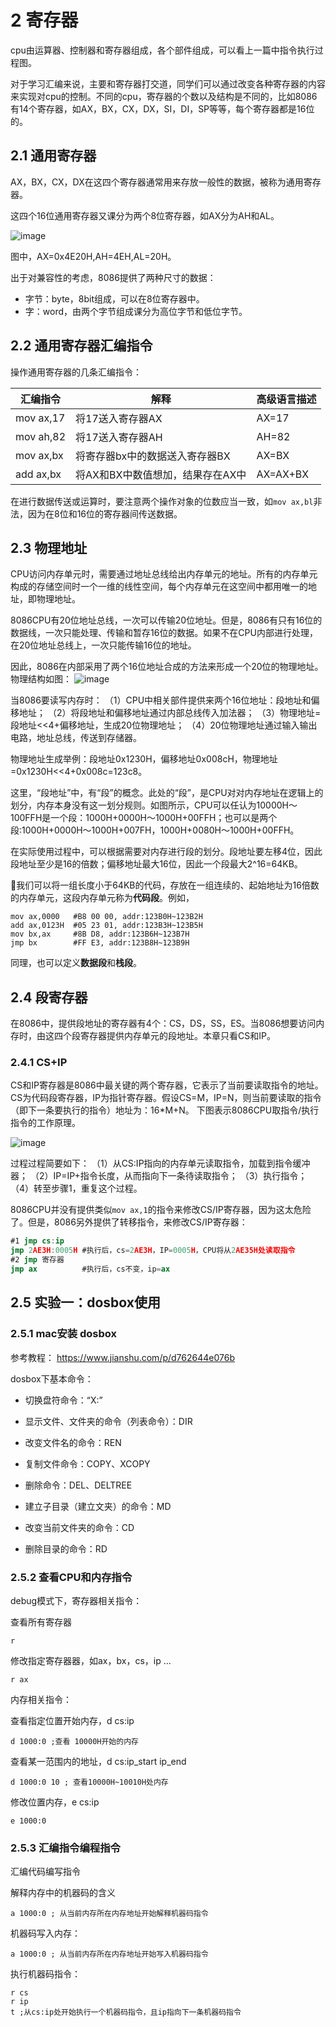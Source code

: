 # 2 寄存器

cpu由运算器、控制器和寄存器组成，各个部件组成，可以看上一篇中指令执行过程图。

对于学习汇编来说，主要和寄存器打交道，同学们可以通过改变各种寄存器的内容来实现对cpu的控制。不同的cpu，寄存器的个数以及结构是不同的，比如8086有14个寄存器，如AX，BX，CX，DX，SI，DI，SP等等，每个寄存器都是16位的。

## 2.1 通用寄存器

AX，BX，CX，DX在这四个寄存器通常用来存放一般性的数据，被称为通用寄存器。

这四个16位通用寄存器又课分为两个8位寄存器，如AX分为AH和AL。

![image](img/2-1通用寄存器.jpg)

图中，AX=0x4E20H,AH=4EH,AL=20H。

出于对兼容性的考虑，8086提供了两种尺寸的数据：

- 字节：byte，8bit组成，可以在8位寄存器中。
- 字：word，由两个字节组成课分为高位字节和低位字节。

## 2.2 通用寄存器汇编指令

操作通用寄存器的几条汇编指令：

|汇编指令|解释|高级语言描述|
| ---- | ---- | ---- |
|mov ax,17|将17送入寄存器AX|AX=17|
|mov ah,82|将17送入寄存器AH|AH=82|
|mov ax,bx|将寄存器bx中的数据送入寄存器BX|AX=BX|
|add ax,bx|将AX和BX中数值想加，结果存在AX中|AX=AX+BX|

在进行数据传送或运算时，要注意两个操作对象的位数应当一致，如`mov ax,bl`非法，因为在8位和16位的寄存器间传送数据。

## 2.3 物理地址

CPU访问内存单元时，需要通过地址总线给出内存单元的地址。所有的内存单元构成的存储空间时一个一维的线性空间，每个内存单元在这空间中都用唯一的地址，即物理地址。

8086CPU有20位地址总线，一次可以传输20位地址。但是，8086有只有16位的数据线，一次只能处理、传输和暂存16位的数据。如果不在CPU内部进行处理，在20位地址总线上，一次只能传输16位的地址。

因此，8086在内部采用了两个16位地址合成的方法来形成一个20位的物理地址。物理结构如图：
![image](img/2-3物理地址生成.jpg)

当8086要读写内存时：
（1）CPU中相关部件提供来两个16位地址：段地址和偏移地址；
（2）将段地址和偏移地址通过内部总线传入加法器；
（3）物理地址=段地址<<4+偏移地址，生成20位物理地址；
（4）20位物理地址通过输入输出电路，地址总线，传送到存储器。

物理地址生成举例：段地址0x1230H，偏移地址0x008cH，物理地址=0x1230H<<4+0x008c=123c8。

这里，“段地址”中，有“段”的概念。此处的“段”，是CPU对对内存地址在逻辑上的划分，内存本身没有这一划分规则。如图所示，CPU可以任认为10000H～100FFH是一个段：1000H+0000H～1000H+00FFH；也可以是两个段:1000H+0000H～1000H+007FH，1000H+0080H～1000H+00FFH。

在实际使用过程中，可以根据需要对内存进行段的划分。段地址要左移4位，因此段地址至少是16的倍数；偏移地址最大16位，因此一个段最大2^16=64KB。

我们可以将一组长度小于64KB的代码，存放在一组连续的、起始地址为16倍数的内存单元，这段内存单元称为**代码段**。例如，

```masm
mov ax,0000   #B8 00 00, addr:123B0H~123B2H
add ax,0123H  #05 23 01, addr:123B3H~123B5H
mov bx,ax     #8B D8, addr:123B6H~123B7H
jmp bx        #FF E3, addr:123B8H~123B9H
```

同理，也可以定义**数据段**和**栈段**。

## 2.4 段寄存器

在8086中，提供段地址的寄存器有4个：CS，DS，SS，ES。当8086想要访问内存时，由这四个段寄存器提供内存单元的段地址。本章只看CS和IP。

### 2.4.1 CS+IP

CS和IP寄存器是8086中最关键的两个寄存器，它表示了当前要读取指令的地址。CS为代码段寄存器，IP为指针寄存器。假设CS=M，IP=N，则当前要读取的指令（即下一条要执行的指令）地址为：16*M+N。
下图表示8086CPU取指令/执行指令的工作原理。

![image](img/2-4指令执行过程.jpg)

过程过程简要如下：
（1）从CS:IP指向的内存单元读取指令，加载到指令缓冲器；
（2）IP=IP+指令长度，从而指向下一条待读取指令；
（3）执行指令；
（4）转至步骤1，重复这个过程。

8086CPU并没有提供类似`mov ax,1`的指令来修改CS/IP寄存器，因为这太危险了。但是，8086另外提供了转移指令，来修改CS/IP寄存器：

```nasm
#1 jmp cs:ip
jmp 2AE3H:0005H #执行后，cs=2AE3H，IP=0005H，CPU将从2AE35H处读取指令
#2 jmp 寄存器
jmp ax          #执行后，cs不变，ip=ax
```

## 2.5 实验一：dosbox使用

### 2.5.1 mac安装 dosbox

参考教程：
<https://www.jianshu.com/p/d762644e076b>

dosbox下基本命令：

- 切换盘符命令：“X:”

- 显示文件、文件夹的命令（列表命令）：DIR

- 改变文件名的命令：REN

- 复制文件命令：COPY、XCOPY

- 删除命令：DEL、DELTREE

- 建立子目录（建立文夹）的命令：MD

- 改变当前文件夹的命令：CD

- 删除目录的命令：RD

### 2.5.2 查看CPU和内存指令

debug模式下，寄存器相关指令：

查看所有寄存器

```masm
r
```

修改指定寄存器器，如ax，bx，cs，ip ...

```masm
r ax
```

内存相关指令：

查看指定位置开始内存，d cs:ip

```masm
d 1000:0 ;查看 10000H开始的内存
```

查看某一范围内的地址，d cs:ip_start ip_end

```masm
d 1000:0 10 ; 查看10000H~10010H处内存
```

修改位置内存，e cs:ip

```masm
e 1000:0
```

### 2.5.3 汇编指令编程指令

汇编代码编写指令

解释内存中的机器码的含义

```masm
a 1000:0 ; 从当前内存所在内存地址开始解释机器码指令
```

机器码写入内存：

```masm
a 1000:0 ; 从当前内存所在内存地址开始写入机器码指令
```

执行机器码指令：

```masm
r cs
r ip
t ;从cs:ip处开始执行一个机器码指令，且ip指向下一条机器码指令
```
